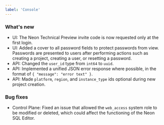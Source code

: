 ```yaml
---
label: 'Console'
---
```


### What's new

- UI: The Neon Technical Preview invite code is now requested only at the first login.
- UI: Added a cover to all password fields to protect passwords from view. Passwords are presented to users after performing actions such as creating a project, creating a user, or resetting a password.
- API: Changed the `user_id` type from `int64` to `uuid`.
- API: Implemented a unified JSON error response where possible, in the format of `{ "message": "error text" }`.
- API: Made `platform`, `region`, and `instance_type` ids optional during new project creation.

### Bug fixes

- Control Plane: Fixed an issue that allowed the `web_access` system role to be modified or deleted, which could affect the functioning of the Neon SQL Editor.